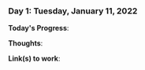 


### Day 1: Tuesday, January 11, 2022

**Today's Progress**: 

**Thoughts**: 

**Link(s) to work**:
